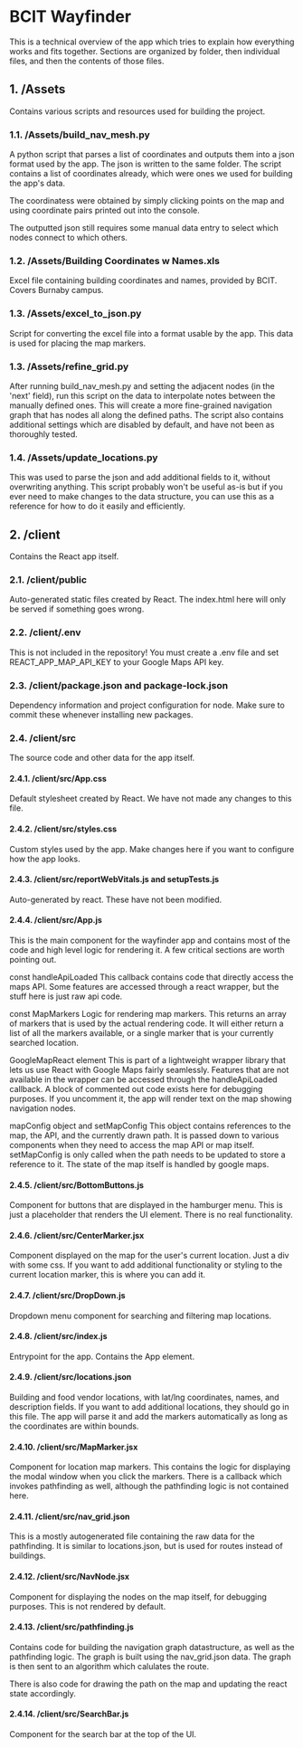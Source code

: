# BCIT Wayfinder

This is a technical overview of the app which tries to explain how everything works and fits together. Sections are organized by folder, then individual files, and then the contents of those files.

## 1. /Assets

Contains various scripts and resources used for building the project.

### 1.1. /Assets/build_nav_mesh.py

A python script that parses a list of coordinates and outputs them into a json format used by the app. The json is written to the same folder. The script contains a list of coordinates already, which were ones we used for building the app's data.

The coordinatess were obtained by simply clicking points on the map and using coordinate pairs printed out into the console.

The outputted json still requires some manual data entry to select which nodes connect to which others.

### 1.2. /Assets/Building Coordinates w Names.xls

Excel file containing building coordinates and names, provided by BCIT. Covers Burnaby campus.

### 1.3. /Assets/excel_to_json.py

Script for converting the excel file into a format usable by the app. This data is used for placing the map markers.

### 1.3. /Assets/refine_grid.py

After running build_nav_mesh.py and setting the adjacent nodes (in the 'next' field), run this script on the data to interpolate notes between the manually defined ones. This will create a more fine-grained navigation graph that has nodes all along the defined paths. The script also contains additional settings which are disabled by default, and have not been as thoroughly tested.

### 1.4. /Assets/update_locations.py

This was used to parse the json and add additional fields to it, without overwriting anything. This script probably won't be useful as-is but if you ever need to make changes to the data structure, you can use this as a reference for how to do it easily and efficiently.

## 2. /client

Contains the React app itself.

### 2.1. /client/public

Auto-generated static files created by React. The index.html here will only be served if something goes wrong. 

### 2.2. /client/.env

This is not included in the repository! You must create a .env file and set REACT_APP_MAP_API_KEY to your Google Maps API key.

### 2.3. /client/package.json and package-lock.json

Dependency information and project configuration for node. Make sure to commit these whenever installing new packages.

### 2.4. /client/src

The source code and other data for the app itself.

#### 2.4.1. /client/src/App.css

Default stylesheet created by React. We have not made any changes to this file.

#### 2.4.2. /client/src/styles.css

Custom styles used by the app. Make changes here if you want to configure how the app looks.

#### 2.4.3. /client/src/reportWebVitals.js and setupTests.js

Auto-generated by react. These have not been modified.

#### 2.4.4. /client/src/App.js

This is the main component for the wayfinder app and contains most of the code and high level logic for rendering it. A few critical sections are worth pointing out.

const handleApiLoaded
This callback contains code that directly access the maps API. Some features are accessed through a react wrapper, but the stuff here is just raw api code.

const MapMarkers
Logic for rendering map markers. This returns an array of markers that is used by the actual rendering code. It will either return a list of all the markers available, or a single marker that is your currently searched location.

GoogleMapReact element
This is part of a lightweight wrapper library that lets us use React with Google Maps fairly seamlessly. Features that are not available in the wrapper can be accessed through the handleApiLoaded callback. A block of commented out code exists here for debugging purposes. If you uncomment it, the app will render text on the map showing navigation nodes.

mapConfig object and setMapConfig
This object contains references to the map, the API, and the currently drawn path. It is passed down to various components when they need to access the map API or map itself. setMapConfig is only called when the path needs to be updated to store a reference to it. The state of the map itself is handled by google maps.

#### 2.4.5. /client/src/BottomButtons.js

Component for buttons that are displayed in the hamburger menu. This is just a placeholder that renders the UI element. There is no real functionality.

#### 2.4.6. /client/src/CenterMarker.jsx

Component displayed on the map for the user's current location. Just a div with some css. If you want to add additional functionality or styling to the current location marker, this is where you can add it.

#### 2.4.7. /client/src/DropDown.js

Dropdown menu component for searching and filtering map locations.

#### 2.4.8. /client/src/index.js

Entrypoint for the app. Contains the App element.

#### 2.4.9. /client/src/locations.json

Building and food vendor locations, with lat/lng coordinates, names, and description fields. If you want to add additional locations, they should go in this file. The app will parse it and add the markers automatically as long as the coordinates are within bounds.

#### 2.4.10. /client/src/MapMarker.jsx

Component for location map markers. This contains the logic for displaying the modal window when you click the markers. There is a callback which invokes pathfinding as well, although the pathfinding logic is not contained here.

#### 2.4.11. /client/src/nav_grid.json

This is a mostly autogenerated file containing the raw data for the pathfinding. It is similar to locations.json, but is used for routes instead of buildings.

#### 2.4.12. /client/src/NavNode.jsx

Component for displaying the nodes on the map itself, for debugging purposes. This is not rendered by default.

#### 2.4.13. /client/src/pathfinding.js

Contains code for building the navigation graph datastructure, as well as the pathfinding logic. The graph is built using the nav_grid.json data. The graph is then sent to an algorithm which calulates the route.

There is also code for drawing the path on the map and updating the react state accordingly.

#### 2.4.14. /client/src/SearchBar.js

Component for the search bar at the top of the UI.







